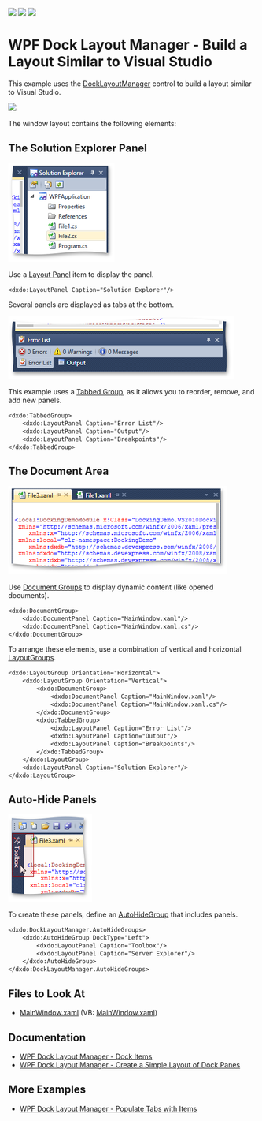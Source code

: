 <!-- default badges list -->
![](https://img.shields.io/endpoint?url=https://codecentral.devexpress.com/api/v1/VersionRange/128643021/22.2.2%2B)
[![](https://img.shields.io/badge/Open_in_DevExpress_Support_Center-FF7200?style=flat-square&logo=DevExpress&logoColor=white)](https://supportcenter.devexpress.com/ticket/details/T326805)
[![](https://img.shields.io/badge/📖_How_to_use_DevExpress_Examples-e9f6fc?style=flat-square)](https://docs.devexpress.com/GeneralInformation/403183)
<!-- default badges end -->
# WPF Dock Layout Manager - Build a Layout Similar to Visual Studio

This example uses the [DockLayoutManager](https://docs.devexpress.com/WPF/DevExpress.Xpf.Docking.DockLayoutManager) control to build a layout similar to Visual Studio. 

<img src="https://user-images.githubusercontent.com/12169834/175337035-49bc2b7d-b28b-485f-b4a4-09f5951b4d51.png" width=700px/>

The window layout contains the following elements:

## The Solution Explorer Panel

<img src="https://raw.githubusercontent.com/DevExpress-Examples/how-to-build-a-layout-similar-to-visual-studio-t326805/15.1.3+/media/7bdba3b4-a7bd-11e5-80bf-00155d62480c.png">

Use a [Layout Panel](https://docs.devexpress.com/WPF/DevExpress.Xpf.Docking.LayoutPanel) item to display the panel.

```xaml
<dxdo:LayoutPanel Caption="Solution Explorer"/>
```

Several panels are displayed as tabs at the bottom.

<img src="https://raw.githubusercontent.com/DevExpress-Examples/how-to-build-a-layout-similar-to-visual-studio-t326805/15.1.3+/media/a426f3e0-a7bd-11e5-80bf-00155d62480c.png">

This example uses a [Tabbed Group](https://docs.devexpress.com/WPF/DevExpress.Xpf.Docking.TabbedGroup), as it allows you to reorder, remove, and add new panels.

```xaml
<dxdo:TabbedGroup>
    <dxdo:LayoutPanel Caption="Error List"/>
    <dxdo:LayoutPanel Caption="Output"/>
    <dxdo:LayoutPanel Caption="Breakpoints"/>
</dxdo:TabbedGroup>
```

## The Document Area

<img src="https://raw.githubusercontent.com/DevExpress-Examples/how-to-build-a-layout-similar-to-visual-studio-t326805/15.1.3+/media/ebc469da-a7bd-11e5-80bf-00155d62480c.png">

Use [Document Groups](https://docs.devexpress.com/WPF/DevExpress.Xpf.Docking.DocumentGroup) to display dynamic content (like opened documents).


```xaml
<dxdo:DocumentGroup>
    <dxdo:DocumentPanel Caption="MainWindow.xaml"/>
    <dxdo:DocumentPanel Caption="MainWindow.xaml.cs"/>
</dxdo:DocumentGroup>
```

To arrange these elements, use a combination of vertical and horizontal [LayoutGroups](https://docs.devexpress.com/WPF/DevExpress.Xpf.Docking.LayoutGroup).

```xaml
<dxdo:LayoutGroup Orientation="Horizontal">
    <dxdo:LayoutGroup Orientation="Vertical">
        <dxdo:DocumentGroup>
            <dxdo:DocumentPanel Caption="MainWindow.xaml"/>
            <dxdo:DocumentPanel Caption="MainWindow.xaml.cs"/>
        </dxdo:DocumentGroup>
        <dxdo:TabbedGroup>
            <dxdo:LayoutPanel Caption="Error List"/>
            <dxdo:LayoutPanel Caption="Output"/>
            <dxdo:LayoutPanel Caption="Breakpoints"/>
        </dxdo:TabbedGroup>
    </dxdo:LayoutGroup>
    <dxdo:LayoutPanel Caption="Solution Explorer"/>
</dxdo:LayoutGroup>
```

## Auto-Hide Panels

<img src="https://raw.githubusercontent.com/DevExpress-Examples/how-to-build-a-layout-similar-to-visual-studio-t326805/15.1.3+/media/373fd0bd-a7be-11e5-80bf-00155d62480c.png">

To create these panels, define an [AutoHideGroup](https://docs.devexpress.com/WPF/DevExpress.Xpf.Docking.AutoHideGroup) that includes panels.

```xaml
<dxdo:DockLayoutManager.AutoHideGroups>
    <dxdo:AutoHideGroup DockType="Left">
        <dxdo:LayoutPanel Caption="Toolbox"/>
        <dxdo:LayoutPanel Caption="Server Explorer"/>
    </dxdo:AutoHideGroup>
</dxdo:DockLayoutManager.AutoHideGroups>
```

<!-- default file list -->
## Files to Look At

* [MainWindow.xaml](./CS/MainWindow.xaml) (VB: [MainWindow.xaml](./VB/MainWindow.xaml))
<!-- default file list end -->

## Documentation

- [WPF Dock Layout Manager - Dock Items](https://docs.devexpress.com/WPF/6191/controls-and-libraries/layout-management/dock-windows)
- [WPF Dock Layout Manager - Create a Simple Layout of Dock Panes](https://docs.devexpress.com/WPF/6654/controls-and-libraries/layout-management/dock-windows/getting-started/how-to-create-a-simple-layout-of-dock-panes)

## More Examples

- [WPF Dock Layout Manager - Populate Tabs with Items](https://github.com/DevExpress-Examples/wpf-dock-layout-manager-populate-tabs-with-items)
